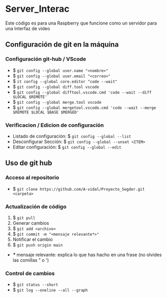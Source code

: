 # Server_Interac
Este código es para una Raspberry que funcione como un servidor para una Interfaz de video

## Configuración de git en la máquina

### Configuración git-hub / VScode
- $ `git config --global user.name "<nombre>"`
- $ `git config --global user.email "<correo>"`
- $ `it config --global core.editor "code --wait"`
- $ `git config --global diff.tool vscode`
- $ `git config --global difftool.vscode.cmd 'code --wait --diff $LOCAL $REMOTE'`
- $ `git config --global merge.tool vscode`
- $ `git config --global mergetool.vscode.cmd 'code --wait --merge $REMOTE $LOCAL $BASE $MERGED'`

### Verificacion / Edicion de configuración
- Listado de configuración: $ `git config --global --list`
- Desconfigurar Sección: $ `git config --global --unset <ITEM>`
- Editar configuración: $ `git config --global --edit`

## Uso de git hub

### Acceso al repositorio

- $ `git clone https://github.com/A-vidal/Proyecto_Segder.git <carpeta>`


### Actualización de código
1. $ `git pull`
2. Generar cambios
3. $ `git add <archivo>`
4. $ `git commit -m "<mensaje relevante*>"`
5. Notificar el cambio
6. $ `git push origin main`
- **_*_** mensaje relevante: explica lo que has hacho en una frase (no olvides las comillas " o ')

### Control de cambios
- $ `git status --short`
- $ `git log --oneline --all --graph`